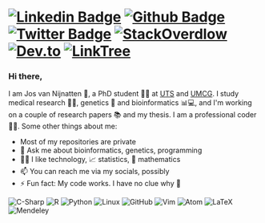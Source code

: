 # [![Linkedin Badge](https://img.shields.io/badge/-LinkedIn-0077B5?style=flat&logo=Linkedin&logoColor=white)](https://www.linkedin.com/in/jos-van-nijnatten/) [![Github Badge](https://img.shields.io/badge/-Github-242A2D?style=flat&logo=Github&logoColor=white)](https://github.com/vanNijnatten/) [![Twitter Badge](https://img.shields.io/badge/-Twitter-0077B5?style=flat&logo=Twitter&logoColor=white)](https://twitter.com/J_vanNijnatten) [![StackOverdlow](https://img.shields.io/badge/-StackOverflow-FE7A16?style=flat&logo=StackOverflow&logoColor=white)](https://stackoverflow.com/story/vannijnatten) [![Dev.to](https://img.shields.io/badge/-Dev.to-242A2D?style=flat&logo=dev.to&logoColor=white)](https://dev.to/vannijnatten) [![LinkTree](https://img.shields.io/badge/-LinkTree-39e09b?style=flat&logo=linktree&logoColor=white)](https://linktr.ee/vanNijnatten)

### Hi there,
I am Jos van Nijnatten 🧔, a PhD student 🧑‍🔬 at [UTS](http://www.uts.edu.au) and [UMCG](https://www.umcg.nl). I study medical research 🦠🔬, genetics 🧬 and bioinformatics 📊💻, and I'm working on a couple of research papers 📚 and my thesis. I am a professional coder 👨‍💻. Some other things about me:


- Most of my repositories are private<br />
- 💬 Ask me about bioinformatics, genetics, programming<br />
- 🧑‍💻 I like technology, 📈 statistics, 🧮 mathematics<br />
- 📫 You can reach me via my socials, possibly<br />
- ⚡ Fun fact: My code works. I have no clue why 🤨


![C-Sharp](https://img.shields.io/badge/-C%23-239120?style=flat&logoColor=white&logo=c-sharp)
![R](https://img.shields.io/badge/-R-276dc3?style=flat&logoColor=white&logo=r)
![Python](https://img.shields.io/badge/-Python-3776ab?style=flat&logoColor=white&logo=python)
![Linux](https://img.shields.io/badge/-Linux-fcc624?style=flat&logoColor=black&logo=linux)
![GitHub](https://img.shields.io/badge/-GitHub-181717?style=flat&logoColor=white&logo=github)
![Vim](https://img.shields.io/badge/-Vim-019733?style=flat&logoColor=white&logo=vim)
![Atom](https://img.shields.io/badge/-Atom-66585c?style=flat&logoColor=white&logo=atom)
![LaTeX](https://img.shields.io/badge/-LaTeX-008080?style=flat&logoColor=white&logo=latex)
![Mendeley](https://img.shields.io/badge/-Mendeley-9d1620?style=flat&logoColor=white&logo=mendeley)

<!--
shields.io icons via https://simpleicons.org/
-->
